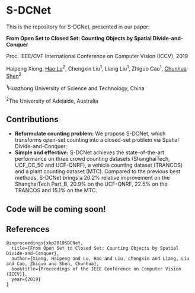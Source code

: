 # S-DCNet
This is the repository for S-DCNet, presented in our paper:

**From Open Set to Closed Set: Counting Objects by Spatial Divide-and-Conquer**

Proc. IEEE/CVF International Conference on Computer Vision (ICCV), 2019

Haipeng Xiong, [Hao Lu](https://sites.google.com/site/poppinace/)<sup>2</sup>, Chengxin Liu<sup>1</sup>,
Liang Liu<sup>1</sup>, Zhiguo Cao<sup>1</sup>, [Chunhua Shen](http://cs.adelaide.edu.au/~chhshen/)<sup>2</sup>

<sup>1</sup>Huazhong University of Science and Technology, China

<sup>2</sup>The University of Adelaide, Australia

## Contributions
- **Reformulate counting problem:** We propose S-DCNet, which transforms open-set counting into a closed-set problem via Spatial Divide-and-Conquer;
- **Simple and effective:** S-DCNet achieves the state-of-the-art performance on three crowd counting datasets (ShanghaiTech, UCF_CC_50 and UCF-QNRF),  a vehicle counting dataset (TRANCOS) and a plant counting dataset (MTC). Compared to the previous best methods, S-DCNet brings a 20.2% relative improvement on the ShanghaiTech Part_B, 20.9% on the UCF-QNRF, 22.5% on the TRANCOS and 15.1% on the MTC.

## Code will be coming soon!

## References
```
@inproceedings{xhp2019SDCNet,
  title={From Open Set to Closed Set: Counting Objects by Spatial Divide-and-Conquer},
  author={Xiong, Haipeng and Lu, Hao and Liu, Chengxin and Liang, Liu and Cao, Zhiguo and Shen, Chunhua},
  booktitle={Proceedings of the IEEE Conference on Computer Vision (ICCV)},
  year={2019}
}
```
